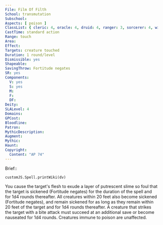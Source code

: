 ```yaml
---
File: Film Of Filth
School: transmutation
Subschool: 
Aspects: [ poison ]
ClassList: { cleric: 4, oracle: 4, druid: 4, ranger: 3, sorcerer: 4, wizard: 4 }
CastTime: standard action
Range: touch
Area: 
Effect: 
Targets: creature touched
Duration: 1 round/level
Dismissible: yes
Shapeable: 
SavingThrow: Fortitude negates
SR: yes
Components:
  V: yes
  S: yes
  M: 
  F: 
  DF: 
Deity: 
SLALevel: 4
Domains: 
GPCost: 
Bloodline: 
Patron: 
MythicDescription: 
Augment: 
Mythic: 
Haunt: 
Copyright:
  Content: "AP 74"
---
```

Brief:: 

```dataviewjs
customJS.Spell.printWiki(dv)
```

You cause the target's flesh to exude a layer of putrescent slime so foul that the target is sickened (Fortitude negates) for the duration of the spell and for 1d4 rounds thereafter. All creatures within 20 feet also become sickened (Fortitude negates), and remain sickened for as long as they remain within 20 feet of the target and for 1d4 rounds thereafter. A creature that strikes the target with a bite attack must succeed at an additional save or become nauseated for 1d4 rounds. Creatures immune to poison are unaffected.
